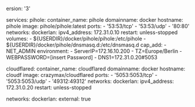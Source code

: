 ersion: '3'

services:
  pihole:
    container_name: pihole
    domainname: docker
    hostname: pihole
    image: pihole/pihole:latest
    ports:
      - '53:53/tcp'
      - '53:53/udp'
      - '80:80'
    networks:
      dockerlan:
        ipv4_address: 172.31.0.10
    restart: unless-stopped
    volumes:
      - ${USERDIR}/docker/pihole/pihole:/etc/pihole
      - ${USERDIR}/docker/pihole/dnsmasq.d:/etc/dnsmasq.d
    cap_add:
      - NET_ADMIN
    environment:
      - ServerIP=172.16.10.200
      - TZ=Europe/Berlin
      - WEBPASSWORD=[insert Password]
      - DNS1=172.31.0.20#5053

  cloudflared:
    container_name: cloudflared
    domainname: docker
    hostname: cloudf
    image: crazymax/cloudflared
    ports:
      - '5053:5053/tcp'
      - '5053:5053/udp'
      - '49312:49312'
    networks:
      dockerlan:
        ipv4_address: 172.31.0.20
    restart: unless-stopped


networks:
  dockerlan:
    external: true
